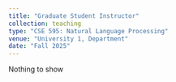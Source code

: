 ```yaml
---
title: "Graduate Student Instructor"
collection: teaching
type: "CSE 595: Natural Language Processing"
venue: "University 1, Department"
date: "Fall 2025"
---
```


Nothing to show
